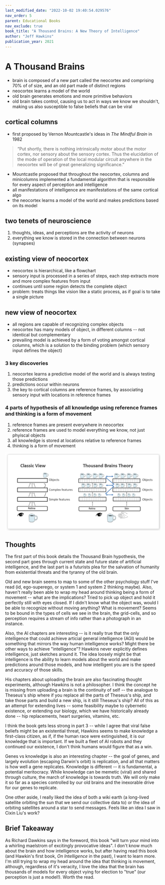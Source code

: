 ```yaml
---
last_modified_date: "2022-10-02 19:40:54.029576"
nav_order: 5
parent: Educational Books
nav_exclude: true
book_title: "A Thousand Brains: A New Theory of Intelligence"
author: "Jeff Hawkins"
publication_year: 2021
---
```

# A Thousand Brains

- brain is composed of a new part called the neocortex and comprising 70% of of size, and an old part made of distinct regions
- neocortex learns a model of the world
- old brain generates emotions and more primitive behaviors
- old brain takes control, causing us to act in ways we know we shouldn't, making us also susceptible to false beliefs that can be viral

## cortical columns
- first proposed by Vernon Mountcastle's ideas in _The Mindful Brain_ in 1982

> “Put shortly, there is nothing intrinsically motor about the motor cortex, nor sensory about the sensory cortex. Thus the elucidation of the mode of operation of the local modular circuit anywhere in the neocortex will be of great generalizing significance.”

- Mountcastle proposed that throughout the neocortex, columns and minicolumns implemented a fundamental algorithm that is responsible for every aspect of perception and intelligence
- all manifestations of intelligence are manifestations of the same cortical algo
- the neocortex learns a model of the world and makes predictions based on its model

## two tenets of neuroscience
1. thoughts, ideas, and perceptions are the activity of neurons
2. everything we know is stored in the connection between neurons (synapses)

## existing view of neocortex
- neocortex is hierarchical, like a flowchart
- sensory input is processed in a series of steps, each step extracts more and more complex features from input
- continues until some region detects the complete object
- problem: treats things like vision like a static process, as if goal is to take a single picture

## new view of neocortex
- all regions are capable of recognizing complex objects
- neocortex has many models of object, in different columns -- not identical but complementary
- prevailing model is achieved by a form of voting amongst cortical columns, which is a solution to the binding problem (which sensory input defines the object)

### 3 key discoveries
1. neocortex learns a predictive model of the world and is always testing those predictions
2. predictions occur within neurons
3. the key to cortical columns are reference frames, by associating sensory input with locations in reference frames

### 4 parts of hypothesis of all knowledge using reference frames and thinking is a form of movement
1. reference frames are present everywhere in neocortex
2. reference frames are used to model everything we know, not just phyiscal objects
3. all knowledge is stored at locations relative to reference frames
4. thinking is a form of movement

<div style="text-align:center">
  <a href="/assets/img/a-thousand-brains/new-and-old-model.png">
    <img src="/assets/img/a-thousand-brains/new-and-old-model.png" alt="">
  </a>
</div>

## Thoughts
The first part of this book details the Thousand Brain hypothesis, the second part goes through current state and future state of artificial intelligence, and the last part is a futurists plea for the salvation of humanity from existential threats and the tyranny of the old brain.

Old and new brain seems to map to some of the other psychology stuff I've read (id, ego-superego, or system 1 and system 2 thinking maybe). Also, haven't really been able to wrap my head around thinking being a form of movement -- what are the implications? Tried to pick up object and hold it perfectly still with eyes closed. If I didn't know what the object was, would I be able to recognize without moving anything? What is movement? Seems to be bound in the types of cells we see in the brain, the grid-cells, and so perception requires a stream of info rather than a photograph in an instance.

Also, the AI chapters are interesting -- is it really true that the only intelligence that could achieve articial general intelligence (AGI) would be something that mirrors the way human intelligence works? Might there be other ways to achieve "intelligence"? Hawkins never explicitly defines intelligence, just sketches around it. The idea loosely might be that intelligence is the ability to learn models about the world and make predictions around those models, and how intelligent you are is the speed and accuracy of those skills.

His chapters about uploading the brain are also fascinating thought experiments, although Hawkins is not a philosopher. I think the concept he is missing from uploading a brain is the continuity of self -- the analogue to Theseus's ship where if you replace all the parts of Theseus's ship, and take those parts and build a new ship, is it still Theseus's ship? All of this as an attempt for extending lives -- some feasibility maybe to cybernetic existence, or extending our biology, which we have historically already done -- hip replacements, heart surgeries, vitamins, etc.

I think the book gets less strong in part 3 -- while I agree that viral false beliefs might be an existential threat, Hawkins seems to make knowledge a first-class citizen, as if, if the human race were extinguished, it is our knowledge that is important. If we built a fleet of AI robots and they continued our existence, I don't think humans would figure that as a win.

Genes vs knowledge is also an interesting chapter -- the goal of genes, and largely evolution (escaping Darwin's orbit) is replication, and all that matters is how well a gene replicates. Knowledge is different -- it is fundamental, a potential meritocracy. While knowledge can be memetic (viral) and shared through culture, the march of knowledge is towards truth. We will only make it so far as a species controlled by our old brains and the inexorable drive for our genes to replicate.

One other aside, I really liked the idea of both a wiki earth (a long-lived satellite orbiting the sun that we send our collective data to) or the idea of orbiting satellites around a star to send messages. Feels like an idea I saw in Cixin Liu's work?

## Brief Takeaway
As Richard Dawkins says in the foreword, this book "will turn your mind into a whirling maelstrom of excitingly provocative ideas". I don't know much about the brain and how intelligence works, but after having read this book (and Hawkin's first book, _On Intelligence_ in the past), I want to learn more. I'm still trying to wrap my head around the idea that thinking is movement, although, regardless of it's veracity, I love the idea that the brain has thousands of models for every object vying for election to "true" (our perception is just a model!). Worth the read.
